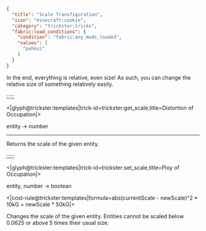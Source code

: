 ```json
{
  "title": "Scale Transfiguration",
  "icon": "minecraft:cookie",
  "category": "trickster:tricks",
  "fabric:load_conditions": {
    "condition": "fabric:any_mods_loaded",
    "values": [
      "pehkui"
    ]
  }
}
```

In the end, everything is relative, even size! As such, you can change the relative size of something relatively easily.

;;;;;

<|glyph@trickster:templates|trick-id=trickster:get_scale,title=Distortion of Occupation|>

entity -> number

---

Returns the scale of the given entity.

;;;;;

<|glyph@trickster:templates|trick-id=trickster:set_scale,title=Ploy of Occupation|>

entity, number -> boolean

<|cost-rule@trickster:templates|formula=abs(currentScale - newScale)^2 * 10kG + newScale * 50kG|>

Changes the scale of the given entity. Entities cannot be scaled below 0.0625 or above 5 times their usual size.
